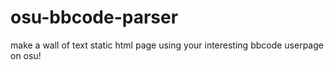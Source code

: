 # osu-bbcode-parser
make a wall of text static html page using your interesting bbcode userpage on osu!
